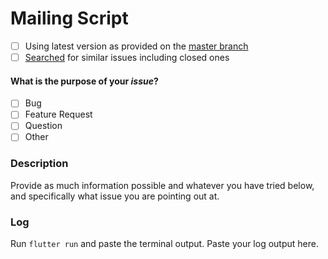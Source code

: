 # Mailing Script
- [ ] Using latest version as provided on the [master branch](https://github.com/dewanshrawat15/Lucy/tree/master)
- [ ] [Searched](https://github.com/dewanshrawat15/Lucy/issues?utf8=%E2%9C%93&q=is%3Aissue) for similar issues including closed ones

#### What is the purpose of your *issue*?
- [ ] Bug
- [ ] Feature Request
- [ ] Question
- [ ] Other

### Description
Provide as much information possible and whatever you have tried below, and specifically what issue you are pointing out at.

### Log
Run ``` flutter run ``` and paste the terminal output. Paste your log output here.
